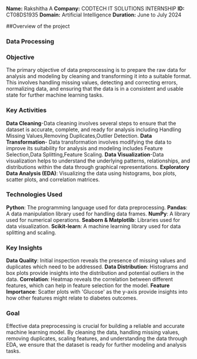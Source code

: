 **Name:** Rakshitha A
**Company:** CODTECH IT SOLUTIONS INTERNSHIP
**ID:** CT08DS1935
**Domain:** Artificial Intelligence
**Duration:** June to July 2024

##Overview of the project
### Data Processing

### Objective 
The primary objective of data preprocessing is to prepare the raw data for analysis and modeling by cleaning and transforming it into a suitable format. This involves handling missing values, detecting and correcting errors, normalizing data, and ensuring that the data is in a consistent and usable state for further machine learning tasks.

### Key Activities
**Data Cleaning**-Data cleaning involves several steps to ensure that the dataset is accurate, complete, and ready for analysis including Handling Missing Values,Removing Duplicates,Outlier Detection.
**Data Transformation**- Data transformation involves modifying the data to improve its suitability for analysis and modeling includes Feature Selection,Data Splitting,Feature Scaling.
**Data Visualization**-Data visualization helps to understand the underlying patterns, relationships, and distributions within the data through graphical representations.
**Exploratory Data Analysis (EDA)**: Visualizing the data using histograms, box plots, scatter plots, and correlation matrices.

### Technologies Used
**Python**: The programming language used for data preprocessing.
**Pandas**: A data manipulation library used for handling data frames.
**NumPy**: A library used for numerical operations.
**Seaborn & Matplotlib**: Libraries used for data visualization.
**Scikit-learn**: A machine learning library used for data splitting and scaling.

### Key Insights
**Data Quality**: Initial inspection reveals the presence of missing values and duplicates which need to be addressed.
**Data Distribution**: Histograms and box plots provide insights into the distribution and potential outliers in the data.
**Correlation**: Heatmap reveals the correlation between different features, which can help in feature selection for the model.
**Feature Importance**: Scatter plots with 'Glucose' as the y-axis provide insights into how other features might relate to diabetes outcomes.

### Goal
Effective data preprocessing is crucial for building a reliable and accurate machine learning model. By cleaning the data, handling missing values, removing duplicates, scaling features, and understanding the data through EDA, we ensure that the dataset is ready for further modeling and analysis tasks.






